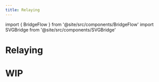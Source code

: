```yaml
---
title: Relaying
---
```


import { BridgeFlow } from '@site/src/components/BridgeFlow'
import SVGBridge from '@site/src/components/SVGBridge'

# Relaying

# WIP
